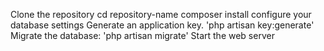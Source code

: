 Clone the repository
cd repository-name
composer install
configure your database settings
Generate an application key. 'php artisan key:generate'
Migrate the database: 'php artisan migrate'
Start the web server
